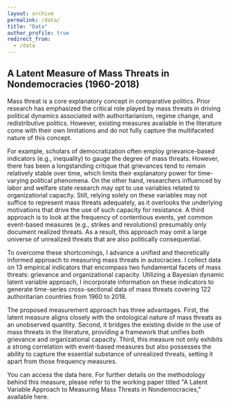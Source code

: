 ```yaml
---
layout: archive
permalink: /data/
title: "Data"
author_profile: true
redirect_from:
  - /data
---
```


## A Latent Measure of Mass Threats in Nondemocracies (1960-2018)


Mass threat is a core explanatory concept in comparative politics. Prior research has emphasized the critical role played by mass threats in driving political dynamics associated with authoritarianism, regime change, and redistributive politics. However, existing measures available in the literature come with their own limitations and do not fully capture the multifaceted nature of this concept.

For example, scholars of democratization often employ grievance-based indicators (e.g., inequality) to gauge the degree of mass threats. However, there has been a longstanding critique that grievances tend to remain relatively stable over time, which limits their explanatory power for time-varying political phenomena. On the other hand, researchers influenced by labor and welfare state research may opt to use variables related to organizational capacity. Still, relying solely on these variables may not suffice to represent mass threats adequately, as it overlooks the underlying motivations that drive the use of such capacity for resistance. A third approach is to look at the frequency of contentious events, yet common event-based measures (e.g., strikes and revolutions) presumably only document realized threats. As a result, this approach may omit a large universe of unrealized threats that are also politically consequential.

To overcome these shortcomings, I advance a unified and theoretically informed approach to measuring mass threats in autocracies. I collect data on 13 empirical indicators that encompass two fundamental facets of mass threats: grievance and organizational capacity. Utilizing a Bayesian dynamic latent variable approach, I incorporate information on these indicators to generate time-series cross-sectional data of mass threats covering 122 authoritarian countries from 1960 to 2018.

The proposed measurement approach has three advantages. First, the latent measure aligns closely with the ontological nature of mass threats as an unobserved quantity. Second, it bridges the existing divide in the use of mass threats in the literature, providing a framework that unifies both grievance and organizational capacity. Third, this measure not only exhibits a strong correlation with event-based measures but also possesses the ability to capture the essential substance of unrealized threats, setting it apart from those frequency measures.

You can access the data here. For further details on the methodology behind this measure, please refer to the working paper titled "A Latent Variable Approach to Measuring Mass Threats in Nondemocracies," available here.

